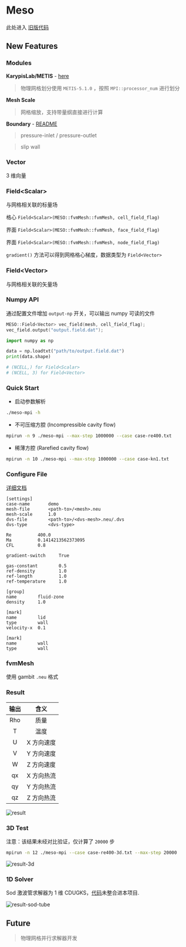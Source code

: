 # Meso

此处进入 [旧版代码](https://github.com/yuzuki01/meso-archive)

## New Features

### Modules

**KarypisLab/METIS** - [here](https://github.com/KarypisLab/METIS)

> 物理网格划分使用 `METIS-5.1.0` ，按照 `MPI::processor_num` 进行划分

**Mesh Scale**

> 网格缩放，支持带量纲直接进行计算

**Boundary** - [README](./include/solver/README.md)

> pressure-inlet / pressure-outlet

> slip wall

### Vector

3 维向量

### Field\<Scalar\>

与网格相关联的标量场

格心 `Field<Scalar>(MESO::fvmMesh::fvmMesh, cell_field_flag)`

界面 `Field<Scalar>(MESO::fvmMesh::fvmMesh, face_field_flag)`

界面 `Field<Scalar>(MESO::fvmMesh::fvmMesh, node_field_flag)`

`gradient()` 方法可以得到网格格心梯度，数据类型为 `Field<Vector>`

### Field\<Vector\>

与网格相关联的矢量场

### Numpy API

通过配置文件增加 `output-np` 开关，可以输出 numpy 可读的文件

```c++
MESO::Field<Vector> vec_field(mesh, cell_field_flag);
vec_field.output("output.field.dat");
```

```python
import numpy as np

data = np.loadtxt("path/to/output.field.dat")
print(data.shape)

# (NCELL,) for Field<Scalar>
# (NCELL, 3) for Field<Vector>
```

### Quick Start

- 启动参数解析

```sh
./meso-mpi -h
```

- 不可压缩方腔 (Incompressible cavity flow)

```sh
mpirun -n 9 ./meso-mpi --max-step 1000000 --case case-re400.txt
```

- 稀薄方腔 (Rarefied cavity flow)

```sh
mpirun -n 10 ./meso-mpi --max-step 1000000 --case case-kn1.txt
```

### Configure File

[详细文档](include/solver/README.md)

```
[settings]
case-name       demo
mesh-file       <path-to>/<mesh>.neu
mesh-scale      1.0
dvs-file        <path-to>/<dvs-mesh>.neu/.dvs
dvs-type        <dvs-type>

Re          400.0
Ma          0.1414213562373095
CFL         0.8

gradient-switch     True

gas-constant        0.5
ref-density         1.0
ref-length          1.0
ref-temperature     1.0

[group]
name        fluid-zone
density     1.0

[mark]
name        lid
type        wall
velocity-x  0.1

[mark]
name        wall
type        wall

```

### fvmMesh

使用 gambit `.neu` 格式

### Result

| 输出  |   含义   |
|:---:|:------:|
| Rho |   质量   |
|  T  |   温度   |
|  U  | X 方向速度 |
|  V  | Y 方向速度 |
|  W  | Z 方向速度 |
| qx  | X 方向热流 |
| qy  | Y 方向热流 |
| qz  | Z 方向热流 |

![result](files/result.gif)

### 3D Test

注意：该结果未经对比验证，仅计算了 `20000` 步

```sh
mpirun -n 12 ./meso-mpi --case case-re400-3d.txt --max-step 20000
```

![result-3d](./files/cavity-3d.png)

### 1D Solver

Sod 激波管求解器为 1 维 CDUGKS，[代码](https://github.com/yuzuki01/tube)未整合进本项目.

![result-sod-tube](./files/sod-shock-tube.png)

## Future

 > 物理网格并行求解器开发
